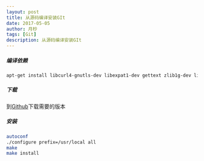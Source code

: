 ```yaml
---
layout: post
title: 从源码编译安装GIt
date: 2017-05-05
author: 月杪
tags: [Git]
description: 从源码编译安装GIt
---
```


##### 编译依赖
```bash
apt-get install libcurl4-gnutls-dev libexpat1-dev gettext zlib1g-dev libssl-dev
```
##### 下载
到[Github](https://github.com/git/git/releases)下载需要的版本
##### 安装
```bash
autoconf
./configure prefix=/usr/local all
make
make install
```
